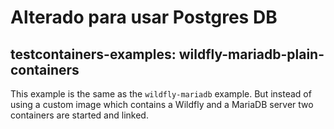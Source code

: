 # Alterado para usar Postgres DB
## testcontainers-examples: wildfly-mariadb-plain-containers

This example is the same as the `wildfly-mariadb` example. But instead of using a custom image which contains a Wildfly and a MariaDB server two containers are started and linked.
